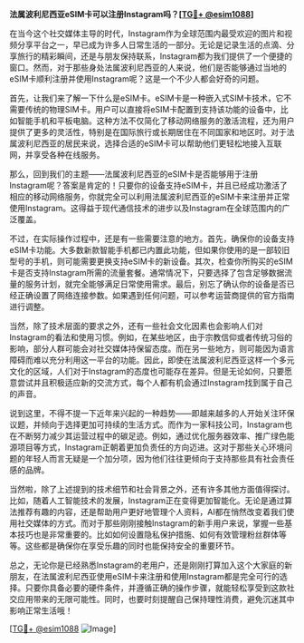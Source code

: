 **法属波利尼西亚eSIM卡可以注册Instagram吗？[[TG💪+ @esim1088](https://t.me/s/esim1088)]**

在当今这个社交媒体主导的时代，Instagram作为全球范围内最受欢迎的图片和视频分享平台之一，早已成为许多人日常生活的一部分。无论是记录生活的点滴、分享旅行的精彩瞬间，还是与朋友保持联系，Instagram都为我们提供了一个便捷的窗口。然而，对于那些身处法属波利尼西亚的人来说，他们是否能够通过当地的eSIM卡顺利注册并使用Instagram呢？这是一个不少人都会好奇的问题。

首先，让我们来了解一下什么是eSIM卡。eSIM卡是一种嵌入式SIM卡技术，它不需要传统的物理SIM卡。用户可以直接将eSIM卡配置到支持该功能的设备中，比如智能手机和平板电脑。这种方法不仅简化了移动网络服务的激活流程，还为用户提供了更多的灵活性，特别是在国际旅行或长期居住在不同国家和地区时。对于法属波利尼西亚的居民来说，选择合适的eSIM卡可以帮助他们更轻松地接入互联网，并享受各种在线服务。

那么，回到我们的主题——法属波利尼西亚的eSIM卡是否能够用于注册Instagram呢？答案是肯定的！只要你的设备支持eSIM卡，并且已经成功激活了相应的移动网络服务，你就完全可以利用法属波利尼西亚的eSIM卡来注册并正常使用Instagram。这得益于现代通信技术的进步以及Instagram在全球范围内的广泛覆盖。

不过，在实际操作过程中，还是有一些需要注意的地方。首先，确保你的设备支持eSIM卡功能。大多数新款智能手机都已内置此功能，但如果你使用的是一部较旧型号的手机，则可能需要更换支持eSIM卡的新设备。其次，检查你所购买的eSIM卡是否支持Instagram所需的流量套餐。通常情况下，只要选择了包含足够数据流量的服务计划，就完全能够满足日常使用需求。最后，别忘了确认你的设备是否已经正确设置了网络连接参数。如果遇到任何问题，可以参考运营商提供的官方指南进行调整。

当然，除了技术层面的要求之外，还有一些社会文化因素也会影响人们对Instagram的看法和使用习惯。例如，在某些地区，由于宗教信仰或者传统习俗的影响，部分人群可能会对社交媒体持保留态度。而在另一些地方，则可能因为语言障碍而难以充分利用这一平台的功能。因此，即使在法属波利尼西亚这样一个多元文化的区域，人们对于Instagram的态度也可能存在差异。但是无论如何，只要愿意尝试并且积极适应新的交流方式，每个人都有机会通过Instagram找到属于自己的声音。

说到这里，不得不提一下近年来兴起的一种趋势——即越来越多的人开始关注环保议题，并倾向于选择更加可持续的生活方式。而作为一家科技公司，Instagram也在不断努力减少其运营过程中的碳足迹。例如，通过优化服务器效率、推广绿色能源项目等方式，Instagram正朝着更加负责任的方向迈进。这对于那些关心环境问题的年轻人而言无疑是一个加分项，因为他们往往更倾向于支持那些具有社会责任感的品牌。

当然啦，除了上述提到的技术细节和社会背景之外，还有许多其他方面值得探讨。比如，随着人工智能技术的发展，Instagram正在变得更加智能化。无论是通过算法推荐有趣的内容，还是帮助用户更好地管理个人资料，AI都在悄然改变着我们使用社交媒体的方式。而对于那些刚刚接触Instagram的新手用户来说，掌握一些基本技巧也是非常重要的。比如如何设置隐私保护措施、如何有效管理粉丝群体等等。这些都是确保你在享受乐趣的同时也能保持安全的重要环节。

总之，无论你是已经熟悉Instagram的老用户，还是刚刚打算加入这个大家庭的新朋友，在法属波利尼西亚使用eSIM卡来注册和使用Instagram都是完全可行的选择。只要你具备必要的硬件条件，并遵循正确的操作步骤，就能轻松享受到这款社交应用带来的无限可能性。同时，也要时刻提醒自己保持理性消费，避免沉迷其中影响正常生活哦！

[[TG💪+ @esim1088](https://t.me/s/esim1088) ![Image](https://i.postimg.cc/4NQfJmqS/Snipaste-2025-05-13-00-14-12.png)]